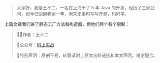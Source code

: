 

> 大家好，我是王不二，一名在上海干了 5 年 Java 的开发，经历了三家公司，如今已回到老家一年，闲来无事时写写开源，码码字。





上篇文章我们讲了静态工厂方法和构造器，但他们两个有个限制：













> 👨‍🎓作者：王不二
>
> 💌公众号：[码上实战](https://link.juejin.cn/?target=https://mp.weixin.qq.com/s/Tnuqyx7UMo5GycrYHxnHwg "https://mp.weixin.qq.com/s/Tnuqyx7UMo5GycrYHxnHwg")
>
> 🚫特别声明：原创不易，转载请附上原文出处链接和本文声明，谢谢配合。
>

